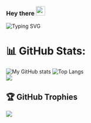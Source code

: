 ### Hey there <img src="https://media.giphy.com/media/hvRJCLFzcasrR4ia7z/giphy.gif" width="25px">
![Typing SVG](https://readme-typing-svg.herokuapp.com/?font=roboto&color=%4568FF&size=18&vCenter=true&height=16&lines=Hello%20There,%20I%20am%20Sasutski)


# 📊 GitHub Stats:
![My GitHub stats](https://github-readme-stats.vercel.app/api?username=sasutski&count_private=true&show_icons=true&theme=monokai)
![Top Langs](https://github-readme-stats.vercel.app/api/top-langs/?username=sasutski&theme=monokai&layout=compact&count_private=true&langs_count=6)</br>
![](https://github-readme-streak-stats.herokuapp.com/?user=sasutski&theme=dark&hide_border=false)<br/>

## 🏆 GitHub Trophies
![](https://github-profile-trophy.vercel.app/?username=sasutski&theme=onedark&no-frame=false&no-bg=true&margin-w=4)

